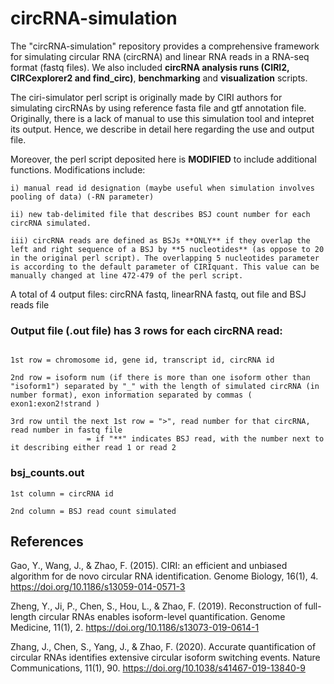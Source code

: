 # circRNA-simulation
The "circRNA-simulation" repository provides a comprehensive framework for simulating circular RNA (circRNA) and linear RNA reads in a RNA-seq format (fastq files). We also included **circRNA analysis runs (CIRI2, CIRCexplorer2 and find_circ)**, **benchmarking** and **visualization** scripts.

The ciri-simulator perl script is originally made by CIRI authors for simulating circRNAs by using reference fasta file and gtf annotation file. Originally, there is a lack of manual to use this simulation tool and intepret its output. Hence, we describe in detail here regarding the use and output file.


Moreover, the perl script deposited here is **MODIFIED** to include additional functions. Modifications include:
```
i) manual read id designation (maybe useful when simulation involves pooling of data) (-RN parameter)

ii) new tab-delimited file that describes BSJ count number for each circRNA simulated.

iii) circRNA reads are defined as BSJs **ONLY** if they overlap the left and right sequence of a BSJ by **5 nucleotides** (as oppose to 20 in the original perl script). The overlapping 5 nucleotides parameter is according to the default parameter of CIRIquant. This value can be manually changed at line 472-479 of the perl script.
```

A total of 4 output files: circRNA fastq, linearRNA fastq, out file and BSJ reads file

### Output file (**.out file**) has 3 rows for each circRNA read:
```

1st row = chromosome id, gene id, transcript id, circRNA id

2nd row = isoform num (if there is more than one isoform other than "isoform1") separated by "_" with the length of simulated circRNA (in number format), exon information separated by commas ( exon1:exon2!strand ) 

3rd row until the next 1st row = ">", read number for that circRNA, read number in fastq file
                 = if "**" indicates BSJ read, with the number next to it describing either read 1 or read 2

```

### bsj_counts.out
```
1st column = circRNA id

2nd column = BSJ read count simulated

```




## References

Gao, Y., Wang, J., & Zhao, F. (2015). CIRI: an efficient and unbiased algorithm for de novo circular RNA identification. Genome Biology, 16(1), 4. https://doi.org/10.1186/s13059-014-0571-3 

Zheng, Y., Ji, P., Chen, S., Hou, L., & Zhao, F. (2019). Reconstruction of full-length circular RNAs enables isoform-level quantification. Genome Medicine, 11(1), 2. https://doi.org/10.1186/s13073-019-0614-1 

Zhang, J., Chen, S., Yang, J., & Zhao, F. (2020). Accurate quantification of circular RNAs identifies extensive circular isoform switching events. Nature Communications, 11(1), 90. https://doi.org/10.1038/s41467-019-13840-9 





